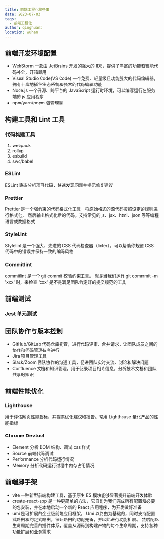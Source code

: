 ```yaml
---
title: 前端工程化那些事
date: 2023-07-03
tags:
  - 前端工程化
author: qinghuanI
location: wuhan
---
```


## 前端开发环境配置

- WebStorm 一款由 JetBrains 开发的强大的 IDE，提供了丰富的功能和智能代码补全，开箱即用
- Visual Studio Code(VS Code) 一个免费、轻量级且功能强大的代码编辑器，拥有丰富地插件生态系统和强大的代码编辑功能
- Node.js 一个开源、跨平台的 JavaScript 运行时环境，可以编写运行在服务端的 js 应用程序
- npm/yarn/pnpm 包管理器

## 构建工具和 Lint 工具

### 代码构建工具

1. webpack
2. rollup
3. esbuild
4. swc/babel

### ESLint

ESLint 静态分析项目代码，快速发现问题并提示修复建议

### Prettier

Prettier 是一个强约束的代码格式化工具，将原始格式的源代码按照设定的规则进行格式化， 然后输出格式化后的代码。支持常见的 js、jsx、html、json 等等编程语言或数据格式

### StyleLint

Stylelint 是一个强大、先进的 CSS 代码检查器（linter），可以帮助你规避 CSS 代码中的错误并保持一致的编码风格

### Commitlint

commitlint 是一个 git commit 校验约束工具。 就是当我们运行 git commmit -m 'xxx' 时，来检查 'xxx' 是不是满足团队约定好的提交规范的工具

## 前端测试

### Jest 单元测试

## 团队协作与版本控制

- GitHub/GitLab 代码仓库托管，进行代码评审、合并请求，让团队成员之间的协作和代码管理有序进行
- Jira 项目管理工具
- Slack/Zoom 团队协作的沟通工具，促进团队实时交流、讨论和解决问题
- Confluence 文档和知识管理，用于记录项目相关信息，分析技术文档和团队共享的知识

## 前端性能优化

### Lighthouse

用于评估网页性能指标，并提供优化建议和报告。常用 Lighthouse 量化产品的性能指标

### Chrome Devtool

- Element 分析 DOM 结构、调试 css 样式
- Source 前端代码调试
- Performance 分析代码运行情况
- Memory 分析代码运行过程中内存占用情况

## 前端脚手架

- vite 一种新型前端构建工具，基于原生 ES 模块能够显著提升前端开发体验
- create-react-app 是一种更简单的方法，它自动为我们完成所有配置和必要的包安装，并在本地启动一个新的 React 应用程序，为开发做好准备
- umi 是可扩展的企业级前端应用框架。 Umi 以路由为基础的，同时支持配置式路由和约定式路由，保证路由的功能完备，并以此进行功能扩展。 然后配以生命周期完善的插件体系，覆盖从源码到构建产物的每个生命周期，支持各种功能扩展和业务需求
